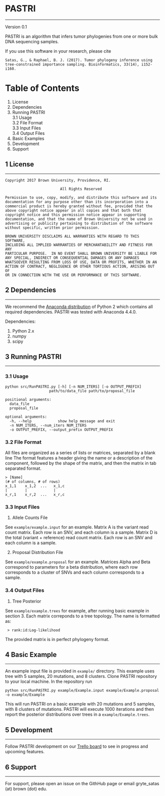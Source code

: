 # PASTRI
------

Version 0.1

PASTRI is an algorithm that infers tumor phylogenies from one or more bulk DNA sequencing samples.

If you use this software in your research, please cite

``
Satas, G., & Raphael, B. J. (2017). Tumor phylogeny inference using tree-constrained importance sampling. Bioinformatics, 33(14), i152-i160.
``

# Table of Contents

1. License
2. Dependencies
3. Running PASTRI  
    3.1 Usage  
    3.2 File Format  
    3.3 Input Files  
    3.4 Output Files  
4. Basic Examples  
5. Development 
6. Support
    

## 1 License
----

```
Copyright 2017 Brown University, Providence, RI.

                         All Rights Reserved

Permission to use, copy, modify, and distribute this software and its  
documentation for any purpose other than its incorporation into a  
commercial product is hereby granted without fee, provided that the  
above copyright notice appear in all copies and that both that  
copyright notice and this permission notice appear in supporting  
documentation, and that the name of Brown University not be used in  
advertising or publicity pertaining to distribution of the software  
without specific, written prior permission.  

BROWN UNIVERSITY DISCLAIMS ALL WARRANTIES WITH REGARD TO THIS SOFTWARE,  
INCLUDING ALL IMPLIED WARRANTIES OF MERCHANTABILITY AND FITNESS FOR ANY  
PARTICULAR PURPOSE.  IN NO EVENT SHALL BROWN UNIVERSITY BE LIABLE FOR  
ANY SPECIAL, INDIRECT OR CONSEQUENTIAL DAMAGES OR ANY DAMAGES  
WHATSOEVER RESULTING FROM LOSS OF USE, DATA OR PROFITS, WHETHER IN AN    
ACTION OF CONTRACT, NEGLIGENCE OR OTHER TORTIOUS ACTION, ARISING OUT OF  
OR IN CONNECTION WITH THE USE OR PERFORMANCE OF THIS SOFTWARE.  
```

## 2 Dependencies
---

We recommend the [Anaconda distribution](https://www.continuum.io/downloads) of Python 2 which contains all required 
dependencies. PASTRI was tested with Anaconda 4.4.0.

Dependencies:

1. Python 2.x
2. numpy
3. scipy


## 3 Running PASTRI
-----

### 3.1 Usage
```
python src/RunPASTRI.py [-h] [-n NUM_ITERS] [-o OUTPUT_PREFIX]
                    path/to/data_file path/to/proposal_file

positional arguments:
  data_file
  proposal_file

optional arguments:
  -h, --help            show help message and exit
  -n NUM_ITERS, --num_iters NUM_ITERS
  -o OUTPUT_PREFIX, --output_prefix OUTPUT_PREFIX
```

### 3.2 File Format

All files are organized as a series of lists or matrices, separated by a blank line
The format features a header giving the name or a description of the component, 
followed by the shape of the matrix, and then the matrix in tab separated format.

```
> [Name]
(# of columns, # of rows)
x_1,1    x_1,2  ...   x_1,c
|        |            | 
x_r,1    x_r,2  ...   x_r,c
```

### 3.3 Input Files

1. Allele Counts File

See `example/example.input` for an example. 
Matrix A is the variant read count matrix. Each row is an SNV, and each column is a sample.
Matrix D is the total (variant + reference) read count matrix. Each row is an SNV and each column is a sample. 

2. Proposal Distribution File

See `example/example.proposal` for an example.
Matrices Alpha and Beta correspond to parameters for a beta distribution, where each row corresponds to a
cluster of SNVs and each column corresponds to a sample. 


### 3.4 Output Files

1. Tree Posterior

See `example/example.trees` for example, after running basic example in section 3. 
Each matrix correponds to a tree topology. The name is formatted as:

```
 > rank:id:Log-likelihood
```

The provided matrix is in perfect phylogeny format. 


## 4 Basic Example
-----

An example input file is provided in `example/` directory. This example uses tree with 5 samples, 20 mutations, and 8 clusters. 
Clone PASTRI repository to your local machine. In the repository run 

```
python src/RunPASTRI.py example/Example.input example/Example.proposal -o example/Example
```

This will run PASTRI on a basic example with 20 mutations and 5 samples, with 8 clusters of mutations. 
PASTRI will execute 1000 iterations and then report the posterior distributions over trees in a `example/Example.trees`. 


## 5 Development
-----

Follow PASTRI development on our [Trello board](https://trello.com/b/4AKPd5GN/pastri-development) to see in progress and upcoming features. 

## 6 Support
-----

For support, please open an issue on the GithHub page or email gryte_satas (at) brown (dot) edu.
